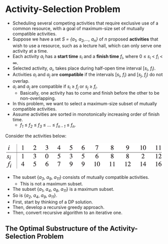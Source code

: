 # Activity-Selection Problem

- Scheduling several competing activities that require exclusive use of a common resource, with a goal of maximum-size set of mutually compatible activities.
- Suppose we have a set *S = {a<sub>1</sub>, a<sub>2</sub>,..., a<sub>n</sub>}* of *n* proposed **activities** that wish to use a resource, such as a lecture hall, which can only serve one activity at a time.
- Each activity *a<sub>i</sub>* has a **start time** *s<sub>i</sub>* and a **finish time** *f<sub>i</sub>*, where 0 ≤ *s<sub>i</sub>* < *f<sub>i</sub>* < ∞.
- Selected activity, *a<sub>i</sub>*, takes place during half-open time interval \[*s<sub>i</sub>*, *f<sub>i</sub>*).
- Activities *a<sub>i</sub>* and *a<sub>j</sub>* are **compatible** if the intervals \[*s<sub>i</sub>*, *f<sub>i</sub>*) and \[*s<sub>j</sub>*, *f<sub>j</sub>*) do not overlap.
- *a<sub>i</sub>* and *a<sub>j</sub>* are compatible if *s<sub>i</sub>* ≥ *f<sub>j</sub>* or *s<sub>j</sub>* ≥ *f<sub>i</sub>*.
    - Basically, one activity has to come and finish before the other to be non-overlapping.
- In this problem, we want to select a maximum-size subset of mutually compatible activities.
- Assume activities are sorted in monotonically increasing order of finish time.
    - *f<sub>1</sub>* ≤ *f<sub>2</sub>* ≤ *f<sub>3</sub>* ≤ ... ≤ *f<sub>n - 1</sub>* ≤ *f<sub>n</sub>*.

Consider the activities below:

![alt text](https://github.com/eyc94/Notes/blob/master/images/activity_selection_table.png "Image of example of activities")

- The subset {*a<sub>3</sub>*, *a<sub>9</sub>*, *a<sub>11</sub>*} consists of mutually compatible activities.
    - This is not a maximum subset.
- The subset {*a<sub>1</sub>*, *a<sub>4</sub>*, *a<sub>8</sub>*, *a<sub>11</sub>*} is a maximum subset.
- So is {*a<sub>2</sub>*, *a<sub>4</sub>*, *a<sub>9</sub>*, *a<sub>11</sub>*}.
- First, start by thinking of a DP solution.
- Then, develop a recursive greedy approach.
- Then, convert recursive algorithm to an iterative one.

## The Optimal Substructure of the Activity-Selection Problem

